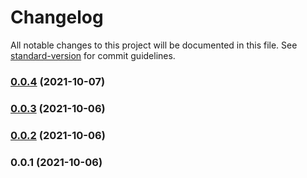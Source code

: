 # Changelog

All notable changes to this project will be documented in this file. See [standard-version](https://github.com/conventional-changelog/standard-version) for commit guidelines.

### [0.0.4](https://github.com/zheeeng/babel-plugin-rewrite-module-path/compare/v0.0.3...v0.0.4) (2021-10-07)

### [0.0.3](https://github.com/zheeeng/babel-plugin-rewrite-module-path/compare/v0.0.2...v0.0.3) (2021-10-06)

### [0.0.2](https://github.com/zheeeng/babel-plugin-rewrite-module-path/compare/v0.0.1...v0.0.2) (2021-10-06)

### 0.0.1 (2021-10-06)
